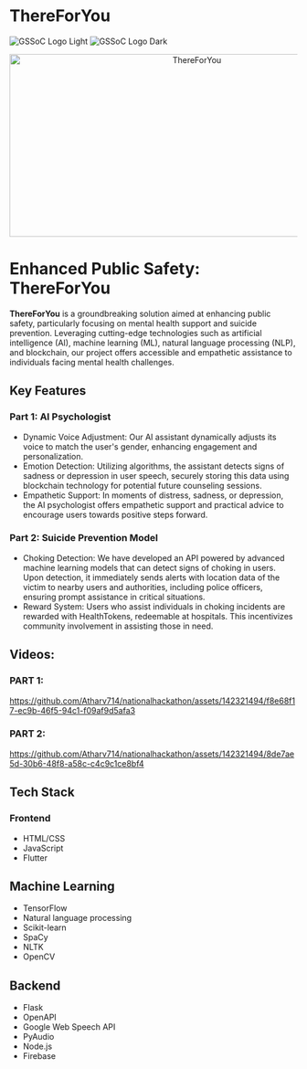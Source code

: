 # ThereForYou

![GSSoC Logo Light](https://user-images.githubusercontent.com/63473496/213306239-9e8fc317-ce2f-4127-8bfe-17f5df06ee99.png#gh-light-mode-only)
![GSSoC Logo Dark](https://user-images.githubusercontent.com/63473496/213306279-338f7ce9-9a9f-4427-8c2a-3e344874498f.png#gh-dark-mode-only)

<div align="center">
  <img src="https://socialify.git.ci/TAHIR0110/ThereForYou/image?language=1&name=1&pattern=Plus&theme=Auto" alt="ThereForYou" width="640" height="320" />
</div>

# Enhanced Public Safety: ThereForYou
**ThereForYou** is a groundbreaking solution aimed at enhancing public safety, particularly focusing on mental health support and suicide prevention. Leveraging cutting-edge technologies such as artificial intelligence (AI), machine learning (ML), natural language processing (NLP), and blockchain, our project offers accessible and empathetic assistance to individuals facing mental health challenges.

## Key Features
### Part 1: AI Psychologist
- Dynamic Voice Adjustment: Our AI assistant dynamically adjusts its voice to match the user's gender, enhancing engagement and personalization.
- Emotion Detection: Utilizing algorithms, the assistant detects signs of sadness or depression in user speech, securely storing this data using blockchain technology for potential future counseling sessions.
- Empathetic Support: In moments of distress, sadness, or depression, the AI psychologist offers empathetic support and practical advice to encourage users towards positive steps forward.

### Part 2: Suicide Prevention Model
- Choking Detection: We have developed an API powered by advanced machine learning models that can detect signs of choking in users. Upon detection, it immediately sends alerts with location data of the victim to nearby users and authorities, including police officers, ensuring prompt assistance in critical situations.
- Reward System: Users who assist individuals in choking incidents are rewarded with HealthTokens, redeemable at hospitals. This incentivizes community involvement in assisting those in need.


## Videos:
### PART 1:
https://github.com/Atharv714/nationalhackathon/assets/142321494/f8e68f17-ec9b-46f5-94c1-f09af9d5afa3

### PART 2:
https://github.com/Atharv714/nationalhackathon/assets/142321494/8de7ae5d-30b6-48f8-a58c-c4c9c1ce8bf4


## Tech Stack
### Frontend
- HTML/CSS
- JavaScript
- Flutter

## Machine Learning 
- TensorFlow
- Natural language processing
- Scikit-learn 
- SpaCy
- NLTK
- OpenCV

## Backend
- Flask
- OpenAPI
- Google Web Speech API
- PyAudio
- Node.js
- Firebase
